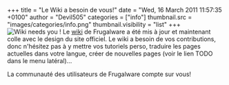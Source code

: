 +++
title = "Le Wiki a besoin de vous!"
date = "Wed, 16 March 2011 11:57:35 +0100"
author = "Devil505"
categories = ["info"]
thumbnail.src = "images/categories/info.png"
thumbnail.visibility = "list"
+++
![Wiki needs you !](images/data/wikifrontpage.png)
 Le [wiki](http://wiki.frugalware.org) de Frugalware a été mis à jour et maintenant colle avec le
 design du site officiel. Le wiki a besoin de vos contributions, donc n'hésitez pas à y mettre vos tutoriels perso,
 traduire les pages actuelles dans votre langue, créer de nouvelles pages (voir le lien TODO dans le menu latéral)...  

 La communauté des utilisateurs de Frugalware compte sur vous!  
